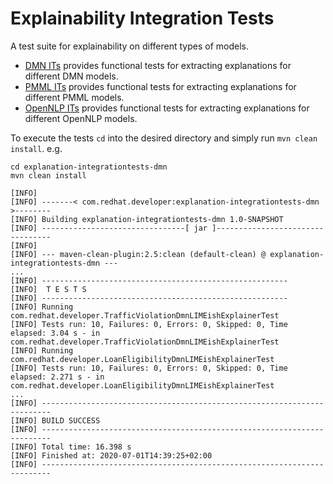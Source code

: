 # Explainability Integration Tests

A test suite for explainability on different types of models.

* [DMN ITs](https://github.com/kiegroup/trusty-ai-sandbox/tree/master/end2endPoC/explanation-integrationtests/explanation-integrationtests-dmn) provides functional tests for extracting explanations for different DMN models. 
* [PMML ITs](https://github.com/kiegroup/trusty-ai-sandbox/tree/master/end2endPoC/explanation-integrationtests/explanation-integrationtests-pmml) provides functional tests for extracting explanations for different PMML models.
* [OpenNLP ITs](https://github.com/kiegroup/trusty-ai-sandbox/tree/master/end2endPoC/explanation-integrationtests/explanation-integrationtests-opennlp) provides functional tests for extracting explanations for different OpenNLP models.

To execute the tests `cd` into the desired directory and simply run `mvn clean install`.
e.g.
```$bash
cd explanation-integrationtests-dmn
mvn clean install

[INFO] 
[INFO] -------< com.redhat.developer:explanation-integrationtests-dmn >--------
[INFO] Building explanation-integrationtests-dmn 1.0-SNAPSHOT
[INFO] --------------------------------[ jar ]---------------------------------
[INFO] 
[INFO] --- maven-clean-plugin:2.5:clean (default-clean) @ explanation-integrationtests-dmn ---
...
[INFO] -------------------------------------------------------
[INFO]  T E S T S
[INFO] -------------------------------------------------------
[INFO] Running com.redhat.developer.TrafficViolationDmnLIMEishExplainerTest
[INFO] Tests run: 10, Failures: 0, Errors: 0, Skipped: 0, Time elapsed: 3.04 s - in com.redhat.developer.TrafficViolationDmnLIMEishExplainerTest
[INFO] Running com.redhat.developer.LoanEligibilityDmnLIMEishExplainerTest
[INFO] Tests run: 10, Failures: 0, Errors: 0, Skipped: 0, Time elapsed: 2.271 s - in com.redhat.developer.LoanEligibilityDmnLIMEishExplainerTest
...
[INFO] ------------------------------------------------------------------------
[INFO] BUILD SUCCESS
[INFO] ------------------------------------------------------------------------
[INFO] Total time: 16.398 s
[INFO] Finished at: 2020-07-01T14:39:25+02:00
[INFO] ------------------------------------------------------------------------

```